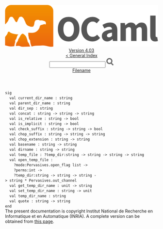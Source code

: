 <!-- ((! set title API !)) ((! set documentation !)) ((! set api !)) ((! set nobreadcrumb !)) -->
<div class="api"><header><nav class="toc brand"><a class="brand" href="https://ocaml.org/"><img src="colour-logo-gray.svg" class="svg" alt="OCaml"></a></nav><nav class="toc"><div class="toc_version"><a href="/docs" id="version-select">Version 4.03</a></div><a href="index.html">&lt; General Index</a><div class="api_search"><input type="text" name="apisearch" id="api_search" oninput="mySearch(false);" onkeypress="this.oninput();" onclick="this.oninput();" onpaste="this.oninput();">
<img src="search_icon.svg" alt="Search" class="svg" onclick="mySearch(false)"></div>
<div id="search_results"></div><div class="toc_title"><a href="Filename.html">Filename</a></div><ul></ul></nav></header>
<code class="code"><span class="keyword">sig</span>
&nbsp;&nbsp;<span class="keyword">val</span>&nbsp;current_dir_name&nbsp;:&nbsp;string
&nbsp;&nbsp;<span class="keyword">val</span>&nbsp;parent_dir_name&nbsp;:&nbsp;string
&nbsp;&nbsp;<span class="keyword">val</span>&nbsp;dir_sep&nbsp;:&nbsp;string
&nbsp;&nbsp;<span class="keyword">val</span>&nbsp;concat&nbsp;:&nbsp;string&nbsp;<span class="keywordsign">-&gt;</span>&nbsp;string&nbsp;<span class="keywordsign">-&gt;</span>&nbsp;string
&nbsp;&nbsp;<span class="keyword">val</span>&nbsp;is_relative&nbsp;:&nbsp;string&nbsp;<span class="keywordsign">-&gt;</span>&nbsp;bool
&nbsp;&nbsp;<span class="keyword">val</span>&nbsp;is_implicit&nbsp;:&nbsp;string&nbsp;<span class="keywordsign">-&gt;</span>&nbsp;bool
&nbsp;&nbsp;<span class="keyword">val</span>&nbsp;check_suffix&nbsp;:&nbsp;string&nbsp;<span class="keywordsign">-&gt;</span>&nbsp;string&nbsp;<span class="keywordsign">-&gt;</span>&nbsp;bool
&nbsp;&nbsp;<span class="keyword">val</span>&nbsp;chop_suffix&nbsp;:&nbsp;string&nbsp;<span class="keywordsign">-&gt;</span>&nbsp;string&nbsp;<span class="keywordsign">-&gt;</span>&nbsp;string
&nbsp;&nbsp;<span class="keyword">val</span>&nbsp;chop_extension&nbsp;:&nbsp;string&nbsp;<span class="keywordsign">-&gt;</span>&nbsp;string
&nbsp;&nbsp;<span class="keyword">val</span>&nbsp;basename&nbsp;:&nbsp;string&nbsp;<span class="keywordsign">-&gt;</span>&nbsp;string
&nbsp;&nbsp;<span class="keyword">val</span>&nbsp;dirname&nbsp;:&nbsp;string&nbsp;<span class="keywordsign">-&gt;</span>&nbsp;string
&nbsp;&nbsp;<span class="keyword">val</span>&nbsp;temp_file&nbsp;:&nbsp;?temp_dir:string&nbsp;<span class="keywordsign">-&gt;</span>&nbsp;string&nbsp;<span class="keywordsign">-&gt;</span>&nbsp;string&nbsp;<span class="keywordsign">-&gt;</span>&nbsp;string
&nbsp;&nbsp;<span class="keyword">val</span>&nbsp;open_temp_file&nbsp;:
&nbsp;&nbsp;&nbsp;&nbsp;?mode:<span class="constructor">Pervasives</span>.open_flag&nbsp;list&nbsp;<span class="keywordsign">-&gt;</span>
&nbsp;&nbsp;&nbsp;&nbsp;?perms:int&nbsp;<span class="keywordsign">-&gt;</span>
&nbsp;&nbsp;&nbsp;&nbsp;?temp_dir:string&nbsp;<span class="keywordsign">-&gt;</span>&nbsp;string&nbsp;<span class="keywordsign">-&gt;</span>&nbsp;string&nbsp;<span class="keywordsign">-&gt;</span>&nbsp;string&nbsp;*&nbsp;<span class="constructor">Pervasives</span>.out_channel
&nbsp;&nbsp;<span class="keyword">val</span>&nbsp;get_temp_dir_name&nbsp;:&nbsp;unit&nbsp;<span class="keywordsign">-&gt;</span>&nbsp;string
&nbsp;&nbsp;<span class="keyword">val</span>&nbsp;set_temp_dir_name&nbsp;:&nbsp;string&nbsp;<span class="keywordsign">-&gt;</span>&nbsp;unit
&nbsp;&nbsp;<span class="keyword">val</span>&nbsp;temp_dir_name&nbsp;:&nbsp;string
&nbsp;&nbsp;<span class="keyword">val</span>&nbsp;quote&nbsp;:&nbsp;string&nbsp;<span class="keywordsign">-&gt;</span>&nbsp;string
<span class="keyword">end</span></code><div class="copyright">The present documentation is copyright Institut National de Recherche en Informatique et en Automatique (INRIA). A complete version can be obtained from <a href="http://caml.inria.fr/pub/docs/manual-ocaml/">this page</a>.</div></div>